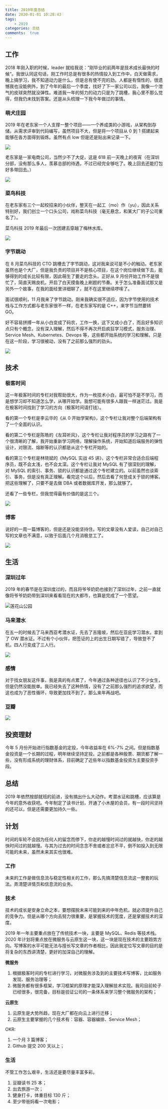 ```yaml
---
title: 2019年度总结
date: 2020-01-01 10:28:43
tags:
    - 2019
categories: 总结
comments:  true
---
```


## 工作

2018 年刚入职的时候，leader 就给我说：”刚毕业的前两年是技术成长最快的时候“。我很认同这句话，刚工作时总是有很多的热情投入到工作中，白天做需求，晚上搞学习，我不知道动力是什么，但是总有使不完的劲。人都是有惰性的，很遗憾我也没能例外，到了今年的最后一个季度，找好了下一家公司以后，我像一个泄气的皮球突然就没弹性。难道我一年的努力的动力只是为了跳槽，我心里不那么觉得，但我仍未找到答案。还是从头梳理一下我今年做过的事情。

### 萌犬庄园

2019 年在老东家一个人支撑一整个项目——一个养成类的小游戏，从架构到存储，从需求评审到代码编写，虽然项目不大，但是将一个项目从 0 到 1 搭建起来能够在各方面得到锻炼。虽然有点 low 但是还是贴出来记录一下。

![](https://tva1.sinaimg.cn/large/006tNbRwgy1ga6xlznnx9j30bq0ku0tu.jpg)

老东家是一家电商公司，当然少不了大促，这是 618 前一天晚上的夜宵（在深圳分部，没有那么多人，羡慕总部的待遇，不过已经完全够吃了。晚上回去还能打包好多带回去。）

![](https://tva1.sinaimg.cn/large/006tNbRwgy1ga6yxu4mubj30fn0ku40n.jpg)


### 菜鸟科技

在老东家有三个一起校招来的小伙伴，整天在一起工（mo）作（yu），因此关系特别好，我们创立一个口头公司，戏称菜鸟科技（毫无悬念，和某大厂的子公司重名了）。

菜鸟科技 2019 年最后一次团建去穿越了梅林水库。

![](https://tva1.sinaimg.cn/large/006tNbRwgy1ga6zcrketrj30g60kuwhf.jpg)

### 字节跳动

在 8 月菜鸟科技的 CTO 跳槽去了字节跳动，这对我来说可是不小的触动。老东家虽然也是个大厂，但是我负责的项目并不是核心项目，在这个岗位继续做下去，能够得到的成长比较有限，因此萌生了要走的念头。正好从 9 月份开始工作不是很忙了，简直天赐良机，开启了白天摸鱼晚上刷题的节奏。关于怎么准备面试那又是另外一个故事，在我的面经里详细聊了，就不在这里继续啰嗦了。

面试很顺利，11 月我来了字节跳动。刚来我确实很不适应，因为字节使用的技术栈与工作方式都与老东家很不一样，在老东家写的是 C++，来字节当然要转 GO。

好不容易拼搏一年从小白变成了码农，工作一换，这下又成小白了，而且好多知识点只有个概念，没有深入理解，然后不得不再次开启疯狂学习模式，服务治理、Service Mesh、Kubernetes、Devops 等，这些都开始系统的学习和理解。只是在这一阶段，学习很被动，没有了之前那么强烈的劲头。

![](https://tva1.sinaimg.cn/large/006tNbRwgy1ga71h9vpp7j308k04kt8k.jpg)


## 技术

### 极客时间

这一年极客时间的专栏对我帮助很大，作为一枚技术小白，最可怕不是不学习，而是想学习却不知道怎么学，从哪开始学。我想可能有很多人跟我一样迷茫过。我是在极客时间找到了学习的方向（极客时间请打钱）。

看的第一个专栏是李云华的《从 0 开始学架构》，这个专栏让我对整个后端架构有了一个全面的认识。

看的第二个专栏是陈皓的《左耳听风》，这个专栏让我对程序员的学习之路有了一个很清晰的了解，我开始重新学习网络，理解操作系统，开始知道后端服务的弹性设计，对限流、熔断等的认识都是从这个专栏开始的。

看的第三个专栏是林晓斌的《MySQL 实战 45 讲》，这个专栏非常合适合后端程序员，既不会太浅，也不会太深。这个专栏让我对 MySQL 有了很深刻的理解，对 MySQL 的索引、事务、锁的认识都是通过这个专栏建立的。以前虽然也谈索引、事务，但是没有真正理解。看完这个以后，然后去看了何登成关于锁的博客。把这些理解了，只要不是去做 DBA 或者数据库开发，那么就够了。

还看了一些专栏，但我觉得最有价值的是这三个。

![](https://tva1.sinaimg.cn/large/006tNbRwgy1ga722d5tvxj30u00x2aci.jpg)



### 博客

说好的一周一篇博客的，但是还是没能坚持住。写的文章没有人爱读，自己对自己写的文章也不满意，以致于后面几个月消极怠工了。

![](https://tva1.sinaimg.cn/large/006tNbRwgy1ga731thuekj311p0u043y.jpg)



## 生活

### 深圳过年

2019 年的春节是在深圳度过的，而且将爷爷奶奶也接到了深圳过年，之前一直就像将爷爷奶奶带到深圳来看看现在的大都市，也算是完成了一个愿望。

![莲花山公园](https://tva1.sinaimg.cn/large/006tNbRwgy1gah2mnc141j31400u0dq1.jpg)



### 马来潜水

在五一的时候去了马来西亚考潜水证，先去了吉隆坡，然后在亚庇学习潜水，拿到了 OW 潜水证。不过有个小伙伴，把签证的上的出生日期写错了，导致登不了机，四人行变成了三人行。

![](https://tva1.sinaimg.cn/large/006tNbRwgy1gah2r6n18vj31400u040c.jpg)



### 感情

对于找女朋友这件事，我是真的有点累了，今年通过各种途径也认识了不少女生，但是仍然没能脱单。我已经失去了这种热情，没有了之前那么强烈的追求欲望，而这也成为了恶性循环，导致更加找不到了。那么来年再战吧。



### 豆瓣

![](https://tva1.sinaimg.cn/large/006tNbRwgy1gah5m478bzj30ku342444.jpg)



## 投资理财

今年 5 月份开始进行指数基金的定投，今年收益率在 6%-7% 之间。但是指数基金投资是一个长期的过程，明年继续坚持定投。之前都是各种股票、期货都了解一些，没有形成系统的理财体系，目前确定了近些年以指数基金投资为主要投资手段。

## 总结

2019 年依然按部就班的前进，没有搞出什么大动作。考潜水证和跳槽，应该算是今年的意外收获吧。今年制定了读书计划，开通了小木屋的会员，有一段时间坚持的还可以，但是还需要更加持久一些。

## 计划

时间的车轮不会因为任何人的留念而停下，你走的越慢时间过的就越快，你走的越快时间过的就越慢。与其为过去的时间念念不舍或者忿忿不平，倒不如投入到无限可能的未来，虽然未来其实也很难。



### 工作

未来的工作是做信息流与稳定性相关的工作，那么先搞清楚信息流这一整套的玩法。弄清楚详情页和信息流的业务。



### 技术

技术的成长是安身立命之本，要想摆脱未来可能到来的中年危机，就必须提升自己的竞争力。但是从哪个方向去努力很重要，是掌握技术的宽度，还是掌握技术的深度。

2019 年一年主要重点放在了传统技术一块，主要是 MySQL、Redis 等技术栈。2020 年计划将重点放在微服务与云原生这一块，这一块是现在技术的主要趋势方向。写博客的水平可能无法与擅长写文章的作者相比，因此我定位写文章的目的是将复杂的东西讲清楚，更好的加深自己的理解。

**微服务**

1. 根据极客时间的专栏进行学习，对微服务涉及到的主要技术写博客，比如服务发现、服务治理等；
2. 微服务都有很多框架，学习框架的原理才能深入理解技术实现。我司目前轮子已经很多，很完备，目标是验证公司的一条体系来学习整个微服务的架构；

**云原生**

1. 云原生是大势所趋，现在大厂都在向云上进行迁移；
2. 云原生主要掌握的几个技术有：容器、容器编排、Service Mesh；



OKR:

1. 一个月 3 篇博客；
2. Github 提交 200 天以上；



### 生活

不管工作怎么艰辛，生活还是要尽量丰富多彩。

1. 豆瓣读书 25 本；
2. 出去旅游一次；
3. 健身打卡，体重目标 130 斤；
4. 至少带爸妈看一次电影；